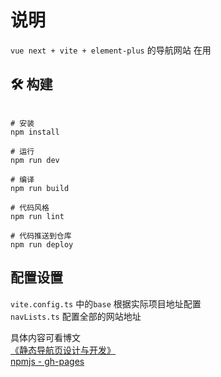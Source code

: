 # 说明

`vue next + vite + element-plus` 的导航网站 在用

## :hammer_and_wrench: 构建
```shell

# 安装
npm install

# 运行
npm run dev

# 编译
npm run build

# 代码风格
npm run lint

# 代码推送到仓库
npm run deploy
```

## 配置设置
`vite.config.ts` 中的`base` 根据实际项目地址配置  
`navLists.ts` 配置全部的网站地址

具体内容可看博文  
[《静态导航页设计与开发》](https://dstweihao.cn/?p=185 )  
[npmjs - gh-pages](https://www.npmjs.com/package/gh-pages)





